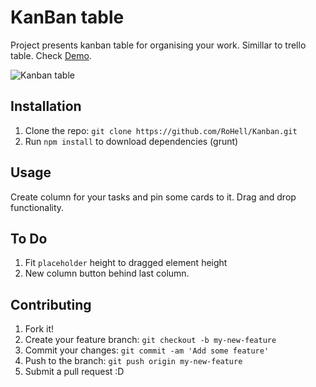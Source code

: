 # KanBan table
Project presents kanban table for organising your work. Simillar to trello table. Check [Demo](http://codepen.io/RoHell/full/dXJqAx).

![Kanban table](http://i.imgur.com/NQXaQnw.png?1)

## Installation
1. Clone the repo: `git clone https://github.com/RoHell/Kanban.git`
2. Run `npm install` to download dependencies (grunt)

## Usage
Create column for your tasks and pin some cards to it. Drag and drop functionality.

## To Do
1. Fit `placeholder` height to dragged element height
2. New column button behind last column.

## Contributing
1. Fork it!
2. Create your feature branch: `git checkout -b my-new-feature`
3. Commit your changes: `git commit -am 'Add some feature'`
4. Push to the branch: `git push origin my-new-feature`
5. Submit a pull request :D
